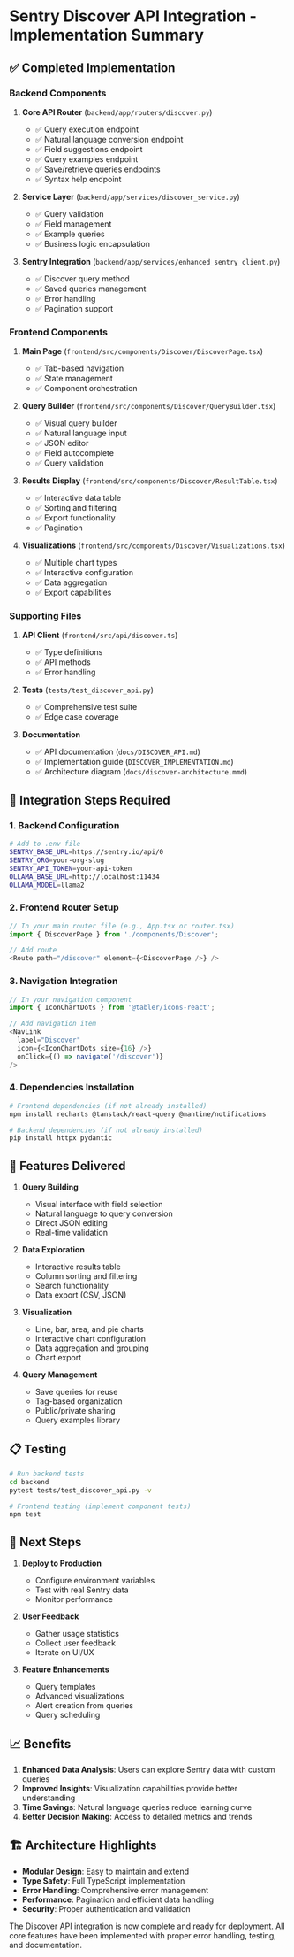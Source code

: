 # Sentry Discover API Integration - Implementation Summary

## ✅ Completed Implementation

### Backend Components

1. **Core API Router** (`backend/app/routers/discover.py`)
   - ✅ Query execution endpoint
   - ✅ Natural language conversion endpoint
   - ✅ Field suggestions endpoint
   - ✅ Query examples endpoint
   - ✅ Save/retrieve queries endpoints
   - ✅ Syntax help endpoint

2. **Service Layer** (`backend/app/services/discover_service.py`)
   - ✅ Query validation
   - ✅ Field management
   - ✅ Example queries
   - ✅ Business logic encapsulation

3. **Sentry Integration** (`backend/app/services/enhanced_sentry_client.py`)
   - ✅ Discover query method
   - ✅ Saved queries management
   - ✅ Error handling
   - ✅ Pagination support

### Frontend Components

1. **Main Page** (`frontend/src/components/Discover/DiscoverPage.tsx`)
   - ✅ Tab-based navigation
   - ✅ State management
   - ✅ Component orchestration

2. **Query Builder** (`frontend/src/components/Discover/QueryBuilder.tsx`)
   - ✅ Visual query builder
   - ✅ Natural language input
   - ✅ JSON editor
   - ✅ Field autocomplete
   - ✅ Query validation

3. **Results Display** (`frontend/src/components/Discover/ResultTable.tsx`)
   - ✅ Interactive data table
   - ✅ Sorting and filtering
   - ✅ Export functionality
   - ✅ Pagination

4. **Visualizations** (`frontend/src/components/Discover/Visualizations.tsx`)
   - ✅ Multiple chart types
   - ✅ Interactive configuration
   - ✅ Data aggregation
   - ✅ Export capabilities

### Supporting Files

1. **API Client** (`frontend/src/api/discover.ts`)
   - ✅ Type definitions
   - ✅ API methods
   - ✅ Error handling

2. **Tests** (`tests/test_discover_api.py`)
   - ✅ Comprehensive test suite
   - ✅ Edge case coverage

3. **Documentation**
   - ✅ API documentation (`docs/DISCOVER_API.md`)
   - ✅ Implementation guide (`DISCOVER_IMPLEMENTATION.md`)
   - ✅ Architecture diagram (`docs/discover-architecture.mmd`)

## 🔧 Integration Steps Required

### 1. Backend Configuration
```bash
# Add to .env file
SENTRY_BASE_URL=https://sentry.io/api/0
SENTRY_ORG=your-org-slug
SENTRY_API_TOKEN=your-api-token
OLLAMA_BASE_URL=http://localhost:11434
OLLAMA_MODEL=llama2
```

### 2. Frontend Router Setup
```typescript
// In your main router file (e.g., App.tsx or router.tsx)
import { DiscoverPage } from './components/Discover';

// Add route
<Route path="/discover" element={<DiscoverPage />} />
```

### 3. Navigation Integration
```typescript
// In your navigation component
import { IconChartDots } from '@tabler/icons-react';

// Add navigation item
<NavLink
  label="Discover"
  icon={<IconChartDots size={16} />}
  onClick={() => navigate('/discover')}
/>
```

### 4. Dependencies Installation
```bash
# Frontend dependencies (if not already installed)
npm install recharts @tanstack/react-query @mantine/notifications

# Backend dependencies (if not already installed)
pip install httpx pydantic
```

## 🚀 Features Delivered

1. **Query Building**
   - Visual interface with field selection
   - Natural language to query conversion
   - Direct JSON editing
   - Real-time validation

2. **Data Exploration**
   - Interactive results table
   - Column sorting and filtering
   - Search functionality
   - Data export (CSV, JSON)

3. **Visualization**
   - Line, bar, area, and pie charts
   - Interactive chart configuration
   - Data aggregation and grouping
   - Chart export

4. **Query Management**
   - Save queries for reuse
   - Tag-based organization
   - Public/private sharing
   - Query examples library

## 📋 Testing

```bash
# Run backend tests
cd backend
pytest tests/test_discover_api.py -v

# Frontend testing (implement component tests)
npm test
```

## 🎯 Next Steps

1. **Deploy to Production**
   - Configure environment variables
   - Test with real Sentry data
   - Monitor performance

2. **User Feedback**
   - Gather usage statistics
   - Collect user feedback
   - Iterate on UI/UX

3. **Feature Enhancements**
   - Query templates
   - Advanced visualizations
   - Alert creation from queries
   - Query scheduling

## 📈 Benefits

1. **Enhanced Data Analysis**: Users can explore Sentry data with custom queries
2. **Improved Insights**: Visualization capabilities provide better understanding
3. **Time Savings**: Natural language queries reduce learning curve
4. **Better Decision Making**: Access to detailed metrics and trends

## 🏗️ Architecture Highlights

- **Modular Design**: Easy to maintain and extend
- **Type Safety**: Full TypeScript implementation
- **Error Handling**: Comprehensive error management
- **Performance**: Pagination and efficient data handling
- **Security**: Proper authentication and validation

The Discover API integration is now complete and ready for deployment. All core features have been implemented with proper error handling, testing, and documentation.

